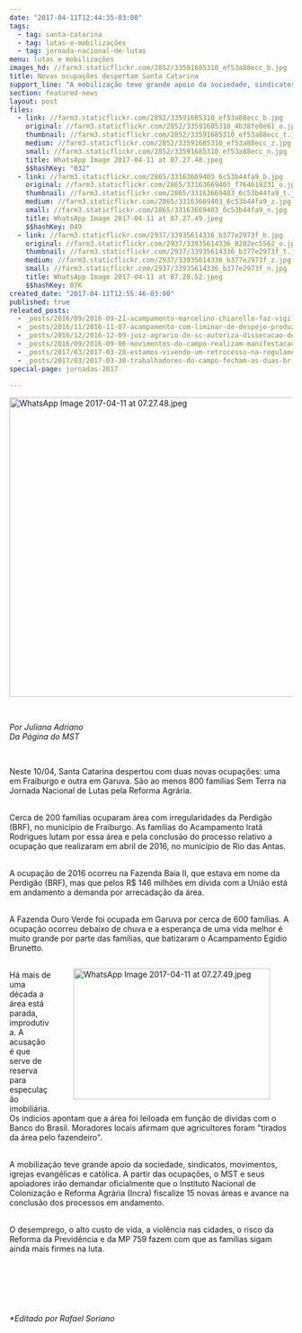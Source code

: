 ```yaml
---
date: "2017-04-11T12:44:35-03:00"
tags:
  - tag: santa-catarina
  - tag: lutas-e-mobilizações
  - tag: jornada-nacional-de-lutas
menu: lutas e mobilizações
images_hd: //farm3.staticflickr.com/2852/33591685310_ef53a88ecc_b.jpg
title: Novas ocupações despertam Santa Catarina
support_line: "A mobilização teve grande apoio da sociedade, sindicatos, movimentos, igrejas."
section: featured-news
layout: post
files:
  - link: //farm3.staticflickr.com/2852/33591685310_ef53a88ecc_b.jpg
    original: //farm3.staticflickr.com/2852/33591685310_4b38fe8e61_o.jpg
    thumbnail: //farm3.staticflickr.com/2852/33591685310_ef53a88ecc_t.jpg
    medium: //farm3.staticflickr.com/2852/33591685310_ef53a88ecc_z.jpg
    small: //farm3.staticflickr.com/2852/33591685310_ef53a88ecc_n.jpg
    title: WhatsApp Image 2017-04-11 at 07.27.48.jpeg
    $$hashKey: "032"
  - link: //farm3.staticflickr.com/2865/33163669403_6c53b44fa9_b.jpg
    original: //farm3.staticflickr.com/2865/33163669403_f764619231_o.jpg
    thumbnail: //farm3.staticflickr.com/2865/33163669403_6c53b44fa9_t.jpg
    medium: //farm3.staticflickr.com/2865/33163669403_6c53b44fa9_z.jpg
    small: //farm3.staticflickr.com/2865/33163669403_6c53b44fa9_n.jpg
    title: WhatsApp Image 2017-04-11 at 07.27.49.jpeg
    $$hashKey: 049
  - link: //farm3.staticflickr.com/2937/33935614336_b377e2973f_b.jpg
    original: //farm3.staticflickr.com/2937/33935614336_8202ec5562_o.jpg
    thumbnail: //farm3.staticflickr.com/2937/33935614336_b377e2973f_t.jpg
    medium: //farm3.staticflickr.com/2937/33935614336_b377e2973f_z.jpg
    small: //farm3.staticflickr.com/2937/33935614336_b377e2973f_n.jpg
    title: WhatsApp Image 2017-04-11 at 07.28.52.jpeg
    $$hashKey: 07K
created_date: "2017-04-11T12:55:46-03:00"
published: true
releated_posts:
  - _posts/2016/09/2016-09-21-acampamento-marcelino-chiarello-faz-vigilia-no-foro-de-xanxere-sc.md
  - _posts/2016/11/2016-11-07-acampamento-com-liminar-de-despejo-produz-comida-sem-veneno.md
  - _posts/2016/12/2016-12-09-juiz-agrario-de-sc-autoriza-dissecacao-de-plantio-em-acampamento.md
  - _posts/2016/09/2016-09-06-movimentos-do-campo-realizam-manifestacao-no-incra-do-rj.md
  - _posts/2017/03/2017-03-28-estamos-vivendo-um-retrocesso-na-regulamentacao-dos-agrotoxicos-diz-militante.md
  - _posts/2017/03/2017-03-30-trabalhadores-do-campo-fecham-as-duas-br-do-espirito-santo-contra-a-reforma-da-previdencia.md
special-page: jornadas-2017

---
```

<p><img alt="WhatsApp Image 2017-04-11 at 07.27.48.jpeg" height="533" src="//farm3.staticflickr.com/2852/33591685310_ef53a88ecc_b.jpg" width="700" /></p>

<p>&nbsp;</p>

<p><em>Por Juliana Adriano<br />
Da P&aacute;gina do MST</em></p>

<p>&nbsp;</p>

<p>Neste 10/04, Santa Catarina despertou com duas novas ocupa&ccedil;&otilde;es: uma em Fraiburgo e outra em Garuva. S&atilde;o ao menos 800 fam&iacute;lias Sem Terra na Jornada Nacional de Lutas pela Reforma Agr&aacute;ria.</p>

<p><br />
Cerca de 200 fam&iacute;lias ocuparam &aacute;rea com irregularidades da Perdig&atilde;o (BRF), no munic&iacute;pio de Fraiburgo. As fam&iacute;lias do Acampamento Irat&atilde; Rodrigues lutam por essa &aacute;rea e pela conclus&atilde;o do processo relativo a ocupa&ccedil;&atilde;o que realizaram em abril de 2016, no munic&iacute;pio de Rio das Antas.</p>

<p><br />
A ocupa&ccedil;&atilde;o de 2016 ocorreu na Fazenda Baia II, que estava em nome da Perdig&atilde;o (BRF), mas que pelos R$ 146 milh&otilde;es em d&iacute;vida com a Uni&atilde;o est&aacute; em andamento a demanda por arrecada&ccedil;&atilde;o da &aacute;rea.</p>

<p><br />
A Fazenda Ouro Verde foi ocupada em Garuva por cerca de 600 fam&iacute;lias. A ocupa&ccedil;&atilde;o ocorreu debaixo de chuva e a esperan&ccedil;a de uma vida melhor &eacute; muito grande por parte das fam&iacute;lias, que batizaram o Acampamento Eg&iacute;dio Brunetto.</p>

<figure class="image" style="float:right"><img alt="WhatsApp Image 2017-04-11 at 07.27.49.jpeg" height="233" src="//farm3.staticflickr.com/2865/33163669403_6c53b44fa9_b.jpg" width="350" />
<figcaption></figcaption>
</figure>

<p><br />
H&aacute; mais de uma d&eacute;cada a &aacute;rea est&aacute; parada, improdutiva. A acusa&ccedil;&atilde;o &eacute; que serve de reserva para especula&ccedil;&atilde;o imobili&aacute;ria. Os ind&iacute;cios apontam que a &aacute;rea foi leiloada em fun&ccedil;&atilde;o de d&iacute;vidas com o Banco do Brasil. Moradores locais afirmam que agricultores foram &quot;tirados da &aacute;rea pelo fazendeiro&quot;.</p>

<p><br />
A mobiliza&ccedil;&atilde;o teve grande apoio da sociedade, sindicatos, movimentos, igrejas evang&eacute;licas e cat&oacute;lica. A partir das ocupa&ccedil;&otilde;es, o MST e seus apoiadores ir&atilde;o demandar oficialmente que o Instituto Nacional de Coloniza&ccedil;&atilde;o e Reforma Agr&aacute;ria (Incra) fiscalize 15 novas &aacute;reas e avance na conclus&atilde;o dos processos em andamento.</p>

<p><br />
O desemprego, o alto custo de vida, a viol&ecirc;ncia nas cidades, o risco da Reforma da Previd&ecirc;ncia e da MP 759 fazem com que as fam&iacute;lias sigam ainda mais firmes na luta.</p>

<p>&nbsp;</p>

<p>&nbsp;</p>

<p>&nbsp;</p>

<p><em>*Editado por Rafael Soriano</em></p>
